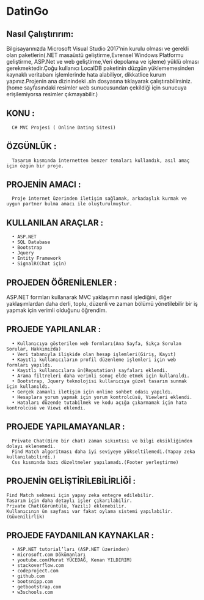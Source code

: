 # DatinGo

## Nasıl Çalıştırırım:  
Bilgisayarınızda Microsoft Visual Studio 2017’nin kurulu olması ve gerekli olan paketlerin(.NET masaüstü geliştirme,Evrensel Windows Platformu geliştirme, ASP.Net ve web geliştirme,Veri depolama ve işleme) yüklü olması gerekmektedir.Çoğu kullanıcı LocalDB paketinin düzgün yüklememesinden kaynaklı veritabanı işlemlerinde hata alabiliyor, dikkatlice kurum yapınız.Projenin ana dizinindeki .sln dosyasına tıklayarak çalıştırabilirsiniz. (home sayfasındaki resimler web sunucusundan çekildiği için sunucuya erişilemiyorsa resimler çıkmayabilir.) 
 
## KONU :
      C# MVC Projesi ( Online Dating Sitesi) 
 
## ÖZGÜNLÜK :
      Tasarım kısmında internetten benzer temaları kullandık, asıl amaç için özgün bir proje.  
      
## PROJENİN AMACI : 
      Proje internet üzerinden iletişim sağlamak, arkadaşlık kurmak ve uygun partner bulma amacı ile oluşturulmuştur. 
 
## KULLANILAN ARAÇLAR :  
      •	ASP.NET 
      •	SQL Database
      •	Bootstrap
      •	Jquery
      •	Entity Framework
      •	SignalR(Chat için) 
 
## PROJEDEN ÖĞRENİLENLER : 
   ASP.NET formları kullanarak MVC yaklaşımın nasıl işlediğini, diğer yaklaşımlardan daha derli, toplu, düzenli ve zaman bölümü yönetilebilir bir iş yapmak için verimli olduğunu öğrendim. 
 
## PROJEDE YAPILANLAR :  
      •	Kullanıcıya gösterilen web formları(Ana Sayfa, Sıkça Sorulan Sorular, Hakkımızda) 
      •	Veri tabanıyla ilişkide olan hesap işlemleri(Giriş, Kayıt) 
      •	Kayıtlı kullanıcıların profil düzenleme işlemleri için web formları yapıldı. 
      •	Kayıtlı kullanıcılara ün(Reputation) sayfaları eklendi. 
      •	Arama filtreleri daha verimli sonuç elde etmek için kullanıldı. 
      •	Bootstrap, Jquery teknolojisi kullanıcıya güzel tasarım sunmak için kullanıldı. 
      •	Gerçek zamanlı iletişim için online sohbet odası yapıldı. 
      •	Hesaplara yorum yapmak için yorum kontrolcüsü, Viewleri eklendi. 
      •	Hataları düzende tutabilmek ve kodu açığa çıkarmamak için hata kontrolcüsü ve Viewi eklendi. 
 
 
 
## PROJEDE YAPILAMAYANLAR :  
      Private Chat(Bire bir chat) zaman sıkıntısı ve bilgi eksikliğinden dolayı eklenemedi. 
      Find Match algoritması daha iyi seviyeye yükseltilemedi.(Yapay zeka kullanılabilirdi.) 
      Css kısmında bazı düzeltmeler yapılamadı.(Footer yerleştirme) 
 
 
## PROJENİN GELİŞTİRİLEBİLİRLİĞİ :  
    Find Match sekmesi için yapay zeka entegre edilebilir. 
    Tasarım için daha detaylı işler çıkarılabilir. 
    Private Chat(Görüntülü, Yazılı) eklenebilir. 
    Kullanıcının ün sayfası var fakat oylama sistemi yapılabilir.(Güvenilirlik) 
 	 	 	           
## PROJEDE FAYDANILAN KAYNAKLAR :  
      •	ASP.NET tutorial’ları (ASP.NET üzerinden) 
      •	microsoft.com Dökümanları 
      •	youtube.com(Murat YÜCEDAĞ, Kenan YILDIRIM) 
      •	stackoverflow.com 
      •	codeproject.com 
      •	github.com 
      •	bootsnipp.com 
      •	getbootstrap.com 
      •	w3schools.com 
